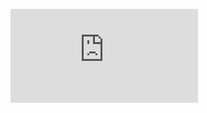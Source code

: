 ![](http://firedpot.com/images/woodfiresodafire/20110518-r83g2cerekng788mi5sxge6546.jpg!:../woodfiresodafire.html)
